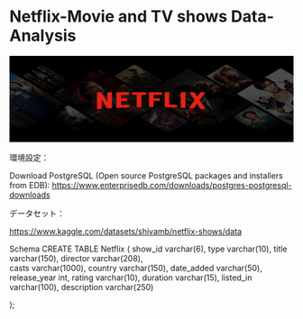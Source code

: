 # Netflix-Movie and TV shows Data-Analysis

<img src="netflix_titles.csv/netflix-logo.jpg">

環境設定：

Download PostgreSQL (Open source PostgreSQL packages and installers from EDB):
https://www.enterprisedb.com/downloads/postgres-postgresql-downloads

データセット：

https://www.kaggle.com/datasets/shivamb/netflix-shows/data

Schema
CREATE TABLE Netflix
(
	show_id	varchar(6),
	type	varchar(10),
	title	varchar(150),
	director varchar(208),	
	casts	varchar(1000),
	country	 varchar(150),
	date_added	varchar(50),
	release_year	int,
	rating	varchar(10),
	duration varchar(15),
	listed_in  	varchar(100),
	description varchar(250)

);
